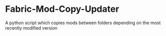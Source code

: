 # Fabric-Mod-Copy-Updater
A python script which copies mods between folders depending on the most recently modified version
